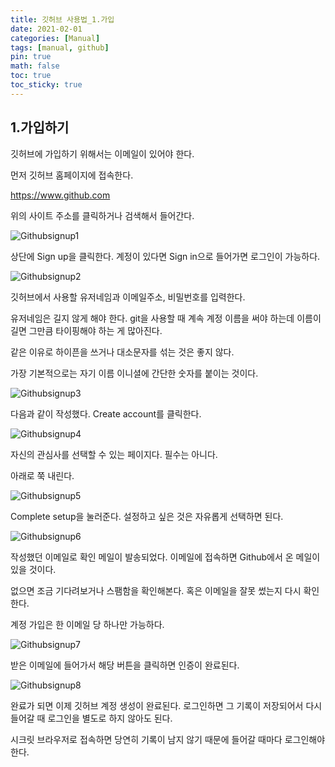 ```yaml
---
title: 깃허브 사용법_1.가입
date: 2021-02-01
categories: [Manual]
tags: [manual, github]
pin: true
math: false
toc: true
toc_sticky: true
---
```


## __1.가입하기__

깃허브에 가입하기 위해서는 이메일이 있어야 한다.

먼저 깃허브 홈페이지에 접속한다.

<https://www.github.com>

위의 사이트 주소를 클릭하거나 검색해서 들어간다.

![Githubsignup1](/images/Github1/Githubsignup1.png)

상단에 Sign up을 클릭한다. 계정이 있다면 Sign in으로 들어가면 로그인이 가능하다.

![Githubsignup2](/images/Github1/Githubsignup2.png)

깃허브에서 사용할 유저네임과 이메일주소, 비밀번호를 입력한다.

유저네임은 길지 않게 해야 한다. git을 사용할 때 계속 계정 이름을 써야 하는데 이름이 길면 그만큼 타이핑해야 하는 게 많아진다.

같은 이유로 하이픈을 쓰거나 대소문자를 섞는 것은 좋지 않다.

가장 기본적으로는 자기 이름 이니셜에 간단한 숫자를 붙이는 것이다.

![Githubsignup3](/images/Github1/Githubsignup3.png)

다음과 같이 작성했다. Create account를 클릭한다.

![Githubsignup4](/images/Github1/Githubsignup4.png)

자신의 관심사를 선택할 수 있는 페이지다. 필수는 아니다.

아래로 쭉 내린다.

![Githubsignup5](/images/Github1/Githubsignup5.png)

Complete setup을 눌러준다. 설정하고 싶은 것은 자유롭게 선택하면 된다.

![Githubsignup6](/images/Github1/Githubsignup6.png)

작성했던 이메일로 확인 메일이 발송되었다. 이메일에 접속하면 Github에서 온 메일이 있을 것이다.

없으면 조금 기다려보거나 스팸함을 확인해본다. 혹은 이메일을 잘못 썼는지 다시 확인한다.

계정 가입은 한 이메일 당 하나만 가능하다.

![Githubsignup7](/images/Github1/Githubsignup7.png)

받은 이메일에 들어가서 해당 버튼을 클릭하면 인증이 완료된다.

![Githubsignup8](/images/Github1/Githubsignup8.png)

완료가 되면 이제 깃허브 계정 생성이 완료된다. 로그인하면 그 기록이 저장되어서 다시 들어갈 때 로그인을 별도로 하지 않아도 된다.

시크릿 브라우저로 접속하면 당연히 기록이 남지 않기 때문에 들어갈 때마다 로그인해야 한다.
